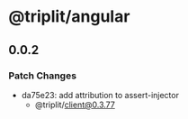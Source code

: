 # @triplit/angular

## 0.0.2

### Patch Changes

- da75e23: add attribution to assert-injector
  - @triplit/client@0.3.77
